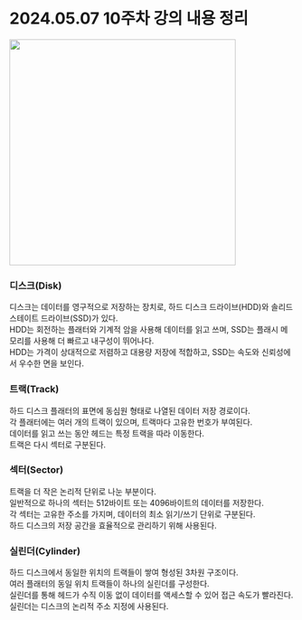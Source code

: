 # 2024.05.07 10주차 강의 내용 정리
<img src="https://github.com/tealight03/2024SysP/assets/138011998/3ea12c50-9bd6-4a0b-909a-3fc05b00deb5" width="400"><br>


<h3><b>디스크(Disk)</b></h3>
디스크는 데이터를 영구적으로 저장하는 장치로, 하드 디스크 드라이브(HDD)와 솔리드 스테이트 드라이브(SSD)가 있다.<br>
HDD는 회전하는 플래터와 기계적 암을 사용해 데이터를 읽고 쓰며, SSD는 플래시 메모리를 사용해 더 빠르고 내구성이 뛰어나다.<br>
HDD는 가격이 상대적으로 저렴하고 대용량 저장에 적합하고, SSD는 속도와 신뢰성에서 우수한 면을 보인다.<br>

<h3><b>트랙(Track)</b></h3>
하드 디스크 플래터의 표면에 동심원 형태로 나열된 데이터 저장 경로이다.<br>
각 플래터에는 여러 개의 트랙이 있으며, 트랙마다 고유한 번호가 부여된다.<br>
데이터를 읽고 쓰는 동안 헤드는 특정 트랙을 따라 이동한다.<br>
트랙은 다시 섹터로 구분된다.<br>

<h3><b>섹터(Sector)</b></h3>
트랙을 더 작은 논리적 단위로 나눈 부분이다.<br>
일반적으로 하나의 섹터는 512바이트 또는 4096바이트의 데이터를 저장한다.<br>
각 섹터는 고유한 주소를 가지며, 데이터의 최소 읽기/쓰기 단위로 구분된다.<br>
하드 디스크의 저장 공간을 효율적으로 관리하기 위해 사용된다.<br>

<h3><b>실린더(Cylinder)</b></h3>
하드 디스크에서 동일한 위치의 트랙들이 쌓여 형성된 3차원 구조이다.<br>
여러 플래터의 동일 위치 트랙들이 하나의 실린더를 구성한다.<br>
실린더를 통해 헤드가 수직 이동 없이 데이터를 액세스할 수 있어 접근 속도가 빨라진다.<br>
실린더는 디스크의 논리적 주소 지정에 사용된다.<br>
